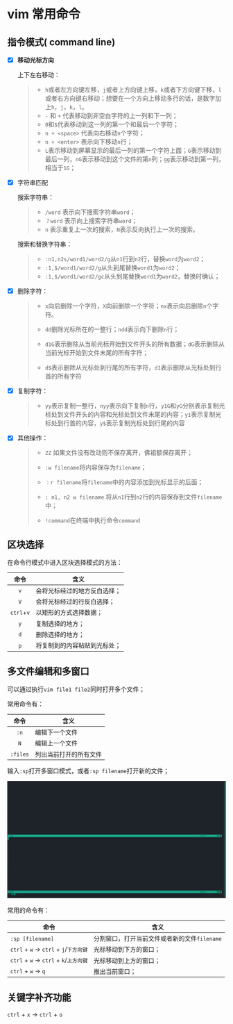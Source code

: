 # vim 常用命令

## 指令模式( command line)

- [x] **移动光标方向**

  上下左右移动：

  > - `h`或者左方向键左移，`j`或者上方向键上移，`k`或者下方向键下移，`l`或者右方向键右移动；想要在一个方向上移动多行的话，是数字加上`h`，`j`，`k`，`l`。
  > - `-` 和 `+` 代表移动到非空白字符的上一列和下一列；
  > - `0`和`$`代表移动到这一列的第一个和最后一个字符；
  > - `n + <space>` 代表向右移动`n`个字符；
  > - `n + <enter>` 表示向下移动`n`行；
  > - `L`表示移动到屏幕显示的最后一列的第一个字符上面；`G`表示移动到最后一列，`nG`表示移动到这个文件的第`n`列；`gg`表示移动到第一列，相当于`1G`；

- [x] 字符串匹配

  搜索字符串：

  > - `/word` 表示向下搜索字符串`word`；
  > - `？word` 表示向上搜索字符串`word`；
  > - `n` 表示重复上一次的搜索，`N`表示反向执行上一次的搜索。
  
  搜索和替换字符串：
  
  > - `:n1,n2s/word1/word2/g`从`n1`行到`n2`行，替换`word`为`word2`；
  > - `:1,$/word1/word2/g`从头到尾替换`word1`为`word2`；
  > - `:1,$/word1/word2/gc`从头到尾替换`word1`为`word2`，替换时确认；

- [x] 删除字符：

  > - `x`向后删除一个字符，`X`向前删除一个字符；`nx`表示向后删除`n`个字符。
  >
  > - `dd`删除光标所在的一整行；`ndd`表示向下删除`n`行；
  >
  > - `d1G`表示删除从当前光标开始到文件开头的所有数据；`dG`表示删除从当前光标开始到文件末尾的所有字符；
  >
  > - `d$`表示删除从光标处到行尾的所有字符，`d1`表示删除从光标处到行首的所有字符
  >

- [x] 复制字符：

  > - `yy`表示复制一整行，`nyy`表示向下复制`n`行，`y1G`和`yG`分别表示复制光标处到文件开头的内容和光标处到文件末尾的内容；`y1`表示复制光标处到行首的内容，`y$`表示复制光标处到行尾的内容

- [x] 其他操作：

  > - `ZZ` 如果文件没有改动则不保存离开，佛祖额保存离开；
  >
  > - `:w filename`将内容保存为`filename`；
  >
  > - `：r filename`将`filename`中的内容添加到光标显示的后面；
  >
  > - `: n1, n2 w filename` 将从`n1`行到`n2`行的内容保存到文件`filename`中；
  >
  > - `!command`在终端中执行命令`command`
  >

## 区块选择

在命令行模式中进入区块选择模式的方法：

|    命令    | 含义                         |
| :--------: | ---------------------------- |
|    `v`     | 会将光标经过的地方反白选择； |
|    `V`     | 会将光标经过的行反白选择；   |
| `ctrl`+`v` | 以矩形的方式选择数据；       |
|    `y`     | 复制选择的地方；             |
|    `d`     | 删除选择的地方；             |
|    `p`     | 将复制到的内容粘贴到光标处； |

## 多文件编辑和多窗口

可以通过执行`vim file1 file2`同时打开多个文件；

常用命令有：

|   命令   | 含义                   |
| :------: | ---------------------- |
|   `:n`   | 编辑下一个文件         |
|   `N`    | 编辑上一个文件         |
| `:files` | 列出当前打开的所有文件 |

输入`:sp`打开多窗口模式，或者`:sp filename`打开新的文件；

![多窗口操作](./images/vim_sp.png)

常用的命令有：

| 命令                                    | 含义                                         |
| --------------------------------------- | -------------------------------------------- |
| `:sp [filename]`                        | 分割窗口，打开当前文件或者新的文件`filename` |
| `ctrl` + `w` -> `ctrl` + `j`/`下方向键` | 光标移动到下方的窗口；                       |
| `ctrl` + `w` -> `ctrl` + `k`/`上方向键` | 光标移动到上方的窗口；                       |
| `ctrl` + `w` -> `q`                     | 推出当前窗口；                               |

## 关键字补齐功能

`ctrl` + `x` -> `ctrl` + `o` 